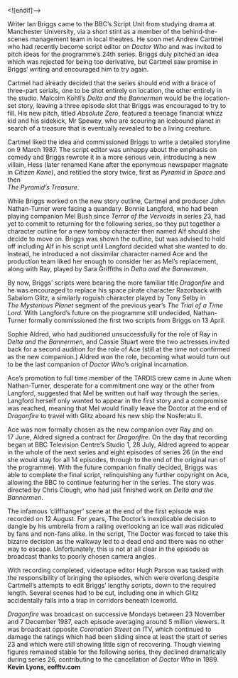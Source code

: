 <![endif]-->

Writer Ian Briggs came to the BBC’s Script Unit from studying drama at Manchester University, via a short stint as a member of the behind-the-scenes management team in local theatres. He soon met Andrew Cartmel who had recently become script editor on _Doctor Who_ and was invited to pitch ideas for the programme’s 24th series. Briggs duly pitched an idea which was rejected for being too derivative, but Cartmel saw promise in Briggs’ writing and encouraged him to try again.

Cartmel had already decided that the series should end with a brace of three-part serials, one to be shot entirely on location, the other entirely in the studio. Malcolm Kohll’s _Delta and the Bannermen_ would be the location-set story, leaving a three episode slot that Briggs was encouraged to try to fill. His new pitch, titled _Absolute Zero_, featured a teenage financial whizz kid and his sidekick, Mr Spewey, who are scouring an icebound planet in search of a treasure that is eventually revealed to be a living creature.

Cartmel liked the idea and commissioned Briggs to write a detailed storyline on 9 March 1987. The script editor was unhappy about the emphasis on comedy and Briggs rewrote it in a more serious vein, introducing a new villain, Hess (later renamed Kane after the eponymous newspaper magnate in _Citizen Kane_), and retitled the story twice, first as _Pyramid in Space_ and then  
_The Pyramid’s Treasure_.

While Briggs worked on the new story outline, Cartmel and producer John Nathan-Turner were facing a quandary. Bonnie Langford, who had been playing companion Mel Bush since _Terror of the Vervoids_ in series 23, had yet to commit to returning for the following series, so they put together a character outline for a new tomboy character then named Alf should she decide to move on. Briggs was shown the outline, but was advised to hold off including Alf in his script until Langford decided what she wanted to do. Instead, he introduced a not dissimilar character named Ace and the production team liked her enough to consider her as Mel’s replacement, along with Ray, played by Sara Griffiths in _Delta and the Bannermen_.

By now, Briggs’ scripts were bearing the more familiar title _Dragonfire_ and he was encouraged to replace his space pirate character Razorback with Sabalom Glitz, a similarly roguish character played by Tony Selby in  
_The Mysterious Planet_ segment of the previous year’s _The Trial of a Time Lord_. With Langford’s future on the programme still undecided, Nathan-Turner formally commissioned the first two scripts from Briggs on 13 April.

Sophie Aldred, who had auditioned unsuccessfully for the role of Ray in _Delta and the Bannermen_, and Cassie Stuart were the two actresses invited back for a second audition for the role of Ace (still at the time not confirmed as the new companion.) Aldred won the role, becoming what would turn out to be the last companion of _Doctor Who_’s original incarnation.

Ace’s promotion to full time member of the TARDIS crew came in June when Nathan-Turner, desperate for a commitment one way or the other from Langford, suggested that Mel be written out half way through the series. Langford herself only wanted to appear in the first story and a compromise was reached, meaning that Mel would finally leave the Doctor at the end of _Dragonfire_ to travel with Glitz aboard his new ship the Nosferatu II.

Ace was now formally chosen as the new companion over Ray and on  
17 June, Aldred signed a contract for _Dragonfire_. On the day that recording began at BBC Television Centre’s Studio 1, 28 July, Aldred agreed to appear in the whole of the next series and eight episodes of series 26 (in the end she would stay for all 14 episodes, through to the end of the original run of the programme). With the future companion finally decided, Briggs was able to complete the final script, relinquishing any further copyright on Ace, allowing the BBC to continue featuring her in the series. The story was directed by Chris Clough, who had just finished work on _Delta and the Bannermen_.

The infamous ‘cliffhanger’ scene at the end of the first episode was recorded on 12 August. For years, The Doctor’s inexplicable decision to dangle by his umbrella from a railing overlooking an ice wall was ridiculed by fans and non-fans alike. In the script, The Doctor was forced to take this bizarre decision as the walkway led to a dead end and there was no other way to escape. Unfortunately, this is not at all clear in the episode as broadcast thanks to poorly chosen camera angles.

With recording completed, videotape editor Hugh Parson was tasked with the responsibility of bringing the episodes, which were overlong despite Cartmell’s attempts to edit Briggs’ lengthy scripts, down to the required length. Several scenes had to be cut, including one in which Glitz accidentally falls into a trap in corridors beneath Iceworld.

_Dragonfire_ was broadcast on successive Mondays between 23 November and 7 December 1987, each episode averaging around 5 million viewers. It was broadcast opposite _Coronation Street_ on ITV, which continued to damage the ratings which had been sliding since at least the start of series 23 and which were still showing little sign of recovering. Though viewing figures remained stable for the following series, they declined dramatically during series 26, contributing to the cancellation of _Doctor Who_ in 1989.<br>
**Kevin Lyons, eofftv.com**
<!--stackedit_data:
eyJoaXN0b3J5IjpbMjQxNjMyODE0XX0=
-->